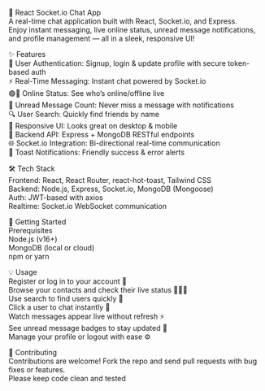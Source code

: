 💬 React Socket.io Chat App  <br>
A real-time chat application built with React, Socket.io, and Express. <br>
Enjoy instant messaging, live online status, unread message notifications, <br>
and profile management — all in a sleek, responsive UI! <br>

✨ Features <br>
🔐 User Authentication: Signup, login & update profile with secure token-based auth<br>
⚡ Real-Time Messaging: Instant chat powered by Socket.io<br>
🟢🔴 Online Status: See who’s online/offline live<br>
🔔 Unread Message Count: Never miss a message with notifications<br>
🔍 User Search: Quickly find friends by name<br>
📱 Responsive UI: Looks great on desktop & mobile<br>
🔄 Backend API: Express + MongoDB RESTful endpoints<br>
🌐 Socket.io Integration: Bi-directional real-time communication<br>
🎉 Toast Notifications: Friendly success & error alerts<br>


🛠️ Tech Stack <br>
Frontend: React, React Router, react-hot-toast, Tailwind CSS<br>
Backend: Node.js, Express, Socket.io, MongoDB (Mongoose)<br>
Auth: JWT-based with axios<br>
Realtime: Socket.io WebSocket communication<br>

🚀 Getting Started <br>
Prerequisites<br>
Node.js (v16+)<br>
MongoDB (local or cloud)<br>
npm or yarn<br>

💡 Usage<br>
Register or log in to your account 🔑<br>
Browse your contacts and check their live status 🧑‍🤝‍🧑<br>
Use search to find users quickly 🔎<br>
Click a user to chat instantly 💬<br>
Watch messages appear live without refresh ⚡<br>
See unread message badges to stay updated 🔔<br>
Manage your profile or logout with ease ⚙️<br>

🤝 Contributing<br>
Contributions are welcome! Fork the repo and send pull requests with bug fixes or features. <br>
Please keep code clean and tested<br>
